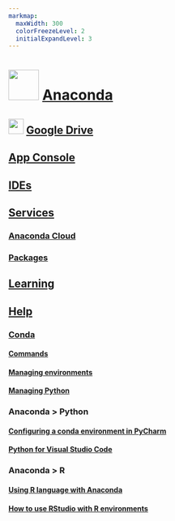```yaml
---
markmap:
  maxWidth: 300
  colorFreezeLevel: 2
  initialExpandLevel: 3
---
```


# <img src='https://i.imgur.com/VbuMhsl.png' style='height:60px;width:auto'> [Anaconda](https://www.anaconda.com/)

## <img src='https://i.imgur.com/ZNXS54N.png' style='height:30px;width:auto'> [Google Drive](https://drive.google.com/drive/folders/1AhslwZC7dtDJAqZi5MyINzdP8XEGFB_H?usp=drive_link)

## [App Console](https://anaconda.org/)

## [IDEs](https://docs.anaconda.com/free/working-with-conda/ide-tutorials/)

## [Services](https://marketplace.visualstudio.com/)
### [Anaconda Cloud](https://anaconda.cloud/)
### [Packages](https://anaconda.cloud/package-categories)

## [Learning](https://learning.anaconda.cloud/)

## [Help](https://docs.anaconda.com/)

### [Conda](https://docs.conda.io/projects/conda/en/stable/index.html)
#### [Commands](https://docs.conda.io/projects/conda/en/stable/commands/index.html)
#### [Managing environments](https://docs.conda.io/projects/conda/en/latest/user-guide/tasks/manage-environments.html)
#### [Managing Python](https://docs.conda.io/projects/conda/en/latest/user-guide/tasks/manage-python.html)

### Anaconda > Python
#### [Configuring a conda environment in PyCharm](https://docs.anaconda.com/free/working-with-conda/ide-tutorials/pycharm)
#### [Python for Visual Studio Code](https://docs.anaconda.com/free/working-with-conda/ide-tutorials/python-vsc/)

### Anaconda > R
#### [Using R language with Anaconda](https://docs.anaconda.com/free/working-with-conda/packages/using-r-language/)
#### [How to use RStudio with R environments](https://docs.anaconda.com/free/navigator/tutorials/create-r-environment/)



